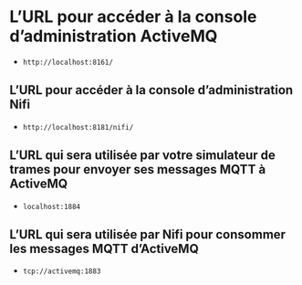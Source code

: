 # L’URL pour accéder à la console d’administration ActiveMQ

* `http://localhost:8161/`

## L’URL pour accéder à la console d’administration Nifi

* `http://localhost:8181/nifi/`

## L’URL qui sera utilisée par votre simulateur de trames pour envoyer ses messages MQTT à ActiveMQ

* `localhost:1884`

## L’URL qui sera utilisée par Nifi pour consommer les messages MQTT d’ActiveMQ

* `tcp://activemq:1883`
